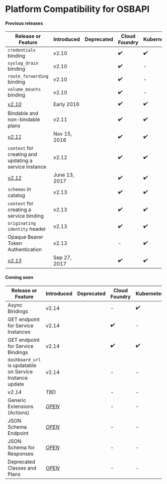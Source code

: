 # Platform Compatibility for OSBAPI

#### Previous releases
| Release or Feature | Introduced | Deprecated | Cloud Foundry | Kubernetes |
| --- | -- | --- | --- | --- |
| `credentials` binding | v2.10 | | ✔️ | ✔️ |
| `syslog_drain` binding | v2.10 | | ✔️ | - |
| `route_forwarding` binding | v2.10 | | ✔️ | - |
| `volume_mounts` binding | v2.10 | | ✔️ | - |
| [*v2.10*](release-notes.md#v210) | Early 2016 | | ✔️ | ✔️ |
| Bindable and non-bindable plans | v2.11 | | ✔️ | ✔️ |
| [*v2.11*](release-notes.md#v211) | Nov 15, 2016 | | ✔️ | ✔️ |
| `context` for creating and updating a service instance | v2.12 | | ✔️ | ✔️ |
| [*v2.12*](release-notes.md#v212) | June 13, 2017 | | ✔️ | ✔️ |
| `schemas` in catalog | v2.13 | | ✔️ | ✔️ |
| `context` for creating a service binding | v2.13 | | ✔️ | ✔️ |
| `originating identity` header | v2.13 | | ✔️ | ✔️ |
| Opaque Bearer Token Authentication | v2.13 | | - | ✔️ |
| [*v2.13*](release-notes.md#v213) | Sep 27, 2017 | | ✔️ | ✔️ |


#### Coming soon
| Release or Feature | Introduced | Deprecated | Cloud Foundry | Kubernetes |
| --- | -- | --- | --- | --- |
| Async Bindings | v2.14 | | - | ✔️ |
| GET endpoint for Service Instances | v2.14 | | ✔️ | - |
| GET endpoint for Service Bindings | v2.14 | | ✔️ | ✔️ |
| `dashboard_url` is updatable on Service Instance update | v2.14 | | - | - |
| *v2.14* | _TBD_ | | - | - |
| Generic Extensions (Actions) | [_OPEN_](https://github.com/openservicebrokerapi/servicebroker/pull/431) | | - | - |
| JSON Schema Endpoint | [_OPEN_](https://github.com/openservicebrokerapi/servicebroker/pull/402) | | - | - |
| JSON Schema for Responses | [_OPEN_](https://github.com/openservicebrokerapi/servicebroker/pull/392) | | - | - |
| Deprecated Classes and Plans | [_OPEN_](https://github.com/openservicebrokerapi/servicebroker/pull/504) | | - | - |
